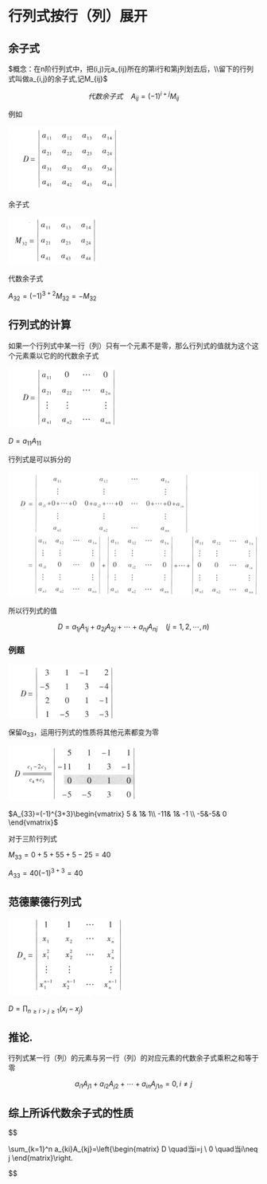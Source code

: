 # 行列式按行（列）展开

## 余子式

$概念：在n阶行列式中，把(i,j)元a_{ij}所在的第i行和第j列划去后，\\留下的行列式叫做a_{i,j}的余子式,记M_{ij}$

$$
代数余子式\quad A_{ij}=(-1)^{i+j}M_{ij}
$$


例如

![](pictures/2022-10-08-19-17-42.png)

余子式

![](pictures/2022-10-08-19-18-08.png)

代数余子式

$A_{32}=(-1)^{3+2}M_{32}=-M_{32}$

## 行列式的计算

如果一个行列式中某一行（列）只有一个元素不是零，那么行列式的值就为这个这个元素乘以它的的代数余子式

![](pictures/2022-10-08-19-21-19.png)

$D=a_{11}A_{11}$

行列式是可以拆分的

![](pictures/2022-10-08-19-24-39.png)

所以行列式的值

$$
D=a_{1j}A_{1j}+a_{2j}A_{2j}+\cdots+a_{nj}A_{nj}\quad (j
=1,2,\cdots,n)
$$

### 例题

![](pictures/2022-10-08-19-28-34.png)

保留$a_{33}$，运用行列式的性质将其他元素都变为零

![](pictures/2022-10-08-19-30-55.png)

$A_{33}=(-1)^{3+3}\begin{vmatrix}
 5 & 1& 1\\ 
 -11& 1& -1 \\ 
 -5&-5& 0 
\end{vmatrix}$

对于三阶行列式

$M_{33}=0+5+55+5-25=40$

$A_{33}=40(-1)^{3+3}=40$

## 范德蒙德行列式

![](pictures/2022-10-08-19-40-34.png)

$D=\prod_{n\geqslant i>j\geqslant 1}(x_i-x_j)$

## 推论.
行列式某一行（列）的元素与另一行（列）的对应元素的代数余子式乘积之和等于零

$$
a_{i1}A_{j1}+a_{i2}A_{j2}+\cdots +a_{in}A_{j1n}=0,i\neq j
$$

## 综上所诉代数余子式的性质

$$

\sum_{k=1}^n a_{ki}A_{kj}=\left\{\begin{matrix}
 D  \quad当i=j \\ 
  0  \quad当i\neq j
\end{matrix}\right.

$$
